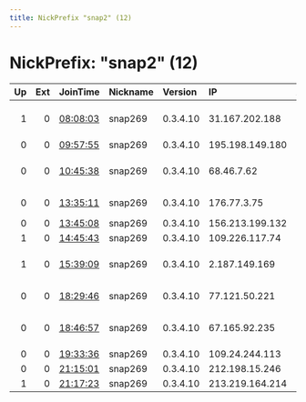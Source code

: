 ```yaml
---
title: NickPrefix "snap2" (12)
---
```


# NickPrefix: "snap2" (12)

|   Up |   Ext | JoinTime                                                                                            | Nickname   | Version   | IP              | AS                                   | CC   |   ORp |   Dirp | OS    | Contact   |   eFamMembers |
|-----:|------:|:----------------------------------------------------------------------------------------------------|:-----------|:----------|:----------------|:-------------------------------------|:-----|------:|-------:|:------|:----------|--------------:|
|    1 |     0 | [08:08:03](https://metrics.torproject.org/rs.html#details/D191ECE7DBFF2FEAA959D3C9F0EC11BD8F2730B7) | snap269    | 0.3.4.10  | 31.167.202.188  | Bayanat Al-Oula For Network Services | sa   | 38927 |      0 | Linux | None      |             1 |
|    0 |     0 | [09:57:55](https://metrics.torproject.org/rs.html#details/E41FC331C8833D6097574A7E00AEEB388CA4BB19) | snap269    | 0.3.4.10  | 195.198.149.180 | Telia Company AB                     | se   | 38697 |      0 | Linux | None      |             1 |
|    0 |     0 | [10:45:38](https://metrics.torproject.org/rs.html#details/2F8D5CB6E245A9F3ACB5F5F19FDC8267FCB152EA) | snap269    | 0.3.4.10  | 68.46.7.62      | Comcast Cable Communications, LLC    | us   | 38223 |      0 | Linux | None      |             1 |
|    0 |     0 | [13:35:11](https://metrics.torproject.org/rs.html#details/4211BE75EA4AACCBD726AB7536B13E8B74B74F2C) | snap269    | 0.3.4.10  | 176.77.3.75     | Net By Net Holding LLC               | ru   | 44393 |      0 | Linux | None      |             1 |
|    0 |     0 | [13:45:08](https://metrics.torproject.org/rs.html#details/A06B475718E53D4E39C90D3740BB39BC6114B78A) | snap269    | 0.3.4.10  | 156.213.199.132 | TE-AS                                | eg   | 37779 |      0 | Linux | None      |             1 |
|    1 |     0 | [14:45:43](https://metrics.torproject.org/rs.html#details/45645D696CA67BACF70E135F5C2EC6E5B03ADD1D) | snap269    | 0.3.4.10  | 109.226.117.74  | JSC AIST                             | ru   | 38381 |      0 | Linux | None      |             1 |
|    1 |     0 | [15:39:09](https://metrics.torproject.org/rs.html#details/53D09FAAC36F02E0EAC2BDD9E18531BF27963FCE) | snap269    | 0.3.4.10  | 2.187.149.169   | Iran Telecommunication Company PJS   | ir   | 33939 |      0 | Linux | None      |             1 |
|    0 |     0 | [18:29:46](https://metrics.torproject.org/rs.html#details/F6E46D2C7B7CE73E19EB67AE89E21B7DFC6BA8A6) | snap269    | 0.3.4.10  | 77.121.50.221   | Telecommunication Systems LLC        | ua   | 36811 |      0 | Linux | None      |             1 |
|    0 |     0 | [18:46:57](https://metrics.torproject.org/rs.html#details/0F34E27638CA3B0DC815A1E1BAA4796CEFEC60E8) | snap269    | 0.3.4.10  | 67.165.92.235   | Comcast Cable Communications, LLC    | us   | 34987 |      0 | Linux | None      |             1 |
|    0 |     0 | [19:33:36](https://metrics.torproject.org/rs.html#details/3DDD86FB6766E6E47AFFAD87928161E94EEA2FC5) | snap269    | 0.3.4.10  | 109.24.244.113  | SFR SA                               | fr   | 43851 |      0 | Linux | None      |             1 |
|    0 |     0 | [21:15:01](https://metrics.torproject.org/rs.html#details/4EC8B372BB9D154CEBADDF5389FFAF911B115594) | snap269    | 0.3.4.10  | 212.198.15.246  | SFR SA                               | fr   | 41621 |      0 | Linux | None      |             1 |
|    1 |     0 | [21:17:23](https://metrics.torproject.org/rs.html#details/0492E4BC5F0F8662E4F6733A6B419CB4DA83D36C) | snap269    | 0.3.4.10  | 213.219.164.214 | EDPNET                               | be   | 44435 |      0 | Linux | None      |             1 |

